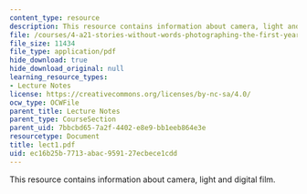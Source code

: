 ```yaml
---
content_type: resource
description: This resource contains information about camera, light and digital film.
file: /courses/4-a21-stories-without-words-photographing-the-first-year-fall-2006/ec16b25b7713abac959127ecbece1cdd_lect1.pdf
file_size: 11434
file_type: application/pdf
hide_download: true
hide_download_original: null
learning_resource_types:
- Lecture Notes
license: https://creativecommons.org/licenses/by-nc-sa/4.0/
ocw_type: OCWFile
parent_title: Lecture Notes
parent_type: CourseSection
parent_uid: 7bbcbd65-7a2f-4402-e8e9-bb1eeb864e3e
resourcetype: Document
title: lect1.pdf
uid: ec16b25b-7713-abac-9591-27ecbece1cdd
---
```

This resource contains information about camera, light and digital film.
